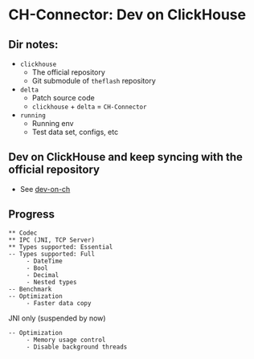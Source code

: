 # CH-Connector: Dev on ClickHouse

## Dir notes:
* `clickhouse`
    * The official repository
    * Git submodule of `theflash` repository
* `delta`
    * Patch source code
    * `clickhouse` + `delta` = `CH-Connector`
* `running`
    * Running env
    * Test data set, configs, etc

## Dev on ClickHouse and keep syncing with the official repository
* See [dev-on-ch](./dev-on-ch.md)

## Progress
```
** Codec
** IPC (JNI, TCP Server)
** Types supported: Essential
-- Types supported: Full
     - DateTime
     - Bool
     - Decimal
     - Nested types
-- Benchmark
-- Optimization
     - Faster data copy
```
JNI only (suspended by now)
```
-- Optimization
     - Memory usage control
     - Disable background threads
```
